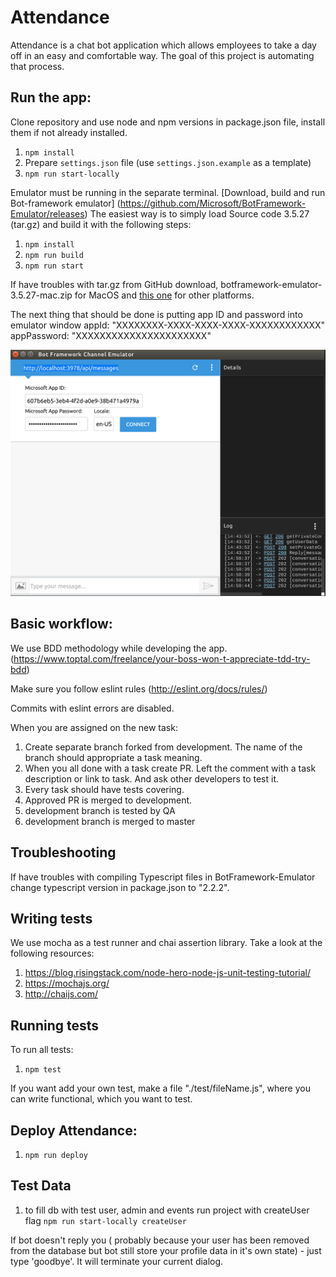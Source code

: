 # Attendance


Attendance is a chat bot application which allows employees to take a day off in an easy and comfortable way.
The goal of this project is automating that process.

## Run the app:

Clone repository and use node and npm versions in package.json file, install them if not already installed.


1. `npm install`
2.  Prepare `settings.json` file (use `settings.json.example` as a template)
3. `npm run start-locally`


Emulator must be running in the separate terminal.
[Download, build and run Bot-framework emulator] 
(https://github.com/Microsoft/BotFramework-Emulator/releases)
The easiest way is to simply load Source code 3.5.27 (tar.gz)
and build it with the following steps:

1. `npm install`
2. `npm run build`
3. `npm run start`

If have troubles with tar.gz from GitHub download,
botframework-emulator-3.5.27-mac.zip for MacOS and
[this one](https://goo.gl/eWAtH5) for other platforms.

The next thing that should be done is putting app ID and password into emulator window
  appId: "XXXXXXXX-XXXX-XXXX-XXXX-XXXXXXXXXXXX"
  appPassword: "XXXXXXXXXXXXXXXXXXXXXX"

![alt tag](1.png)



## Basic workflow:

We use BDD methodology while developing the app.
(https://www.toptal.com/freelance/your-boss-won-t-appreciate-tdd-try-bdd)

Make sure you follow eslint rules
(http://eslint.org/docs/rules/)

Commits with eslint errors are disabled.

When you are assigned on the new task:
1. Create separate branch forked from development. The name of the branch should appropriate a task meaning.
2. When you all done with a task create PR. Left the comment with a task description or link to task. And ask other developers
to test it.
3. Every task should have tests covering.
4. Approved PR is merged to development.
5. development branch is tested by QA
6. development branch is merged to master

## Troubleshooting
If have troubles with compiling Typescript files in BotFramework-Emulator change typescript version in package.json to "2.2.2".

## Writing tests
We use mocha as a test runner and chai assertion library.
Take a look at the following resources: 
1. https://blog.risingstack.com/node-hero-node-js-unit-testing-tutorial/
2. https://mochajs.org/
3. http://chaijs.com/

## Running tests
To run all tests:
1. `npm test`

If you want add your own test, make a file "./test/fileName.js",
where you can write functional, which you want to test.

## Deploy Attendance:
1. `npm run deploy`

## Test Data
1. to fill db with test user, admin and events run project with createUser flag
 `npm run start-locally createUser`


If bot doesn't reply you ( probably because your user has been removed from the database but bot still store your profile data in it's own state) - just type 'goodbye'. It will terminate your current dialog.

